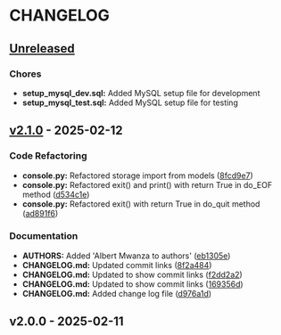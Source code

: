 # CHANGELOG

<a name="unreleased"></a>
## [Unreleased]

### Chores
- **setup_mysql_dev.sql:** Added MySQL setup file for development
- **setup_mysql_test.sql:** Added MySQL setup file for testing


<a name="v2.1.0"></a>
## [v2.1.0] - 2025-02-12
### Code Refactoring
- **console.py:** Refactored storage import from models ([8fcd9e7](https://github.com/mwanzaalbert/AirBnB_clone_v2/commit/8fcd9e75692ff88124b7e5fa148e98db35337d0f))
- **console.py:** Refactored exit() and print() with return True in do_EOF method ([d534c1e](https://github.com/mwanzaalbert/AirBnB_clone_v2/commit/d534c1e7a511d17424e8fcbdbe4c5ea7985d30a6))
- **console.py:** Refactored exit() with return True in do_quit method ([ad891f6](https://github.com/mwanzaalbert/AirBnB_clone_v2/commit/ad891f6bae73541cf1153c37646596dd0bcb6f94))

### Documentation
- **AUTHORS:** Added 'Albert Mwanza to authors' ([eb1305e](https://github.com/mwanzaalbert/AirBnB_clone_v2/commit/eb1305e1b5bbad2ceae12d7b92fd9f3f1dbc1345))
- **CHANGELOG.md:** Updated commit links ([8f2a484](https://github.com/mwanzaalbert/AirBnB_clone_v2/commit/8f2a484529f40376cd4aaa6349ecd02156348ac0))
- **CHANGELOG.md:** Updated to show commit links ([f2dd2a2](https://github.com/mwanzaalbert/AirBnB_clone_v2/commit/f2dd2a296a9efdba2e8759482e1ddc2fd1a9c9b1))
- **CHANGELOG.md:** Updated to show commit links ([169356d](https://github.com/mwanzaalbert/AirBnB_clone_v2/commit/169356dbc9b8542c9b1591745f377f42afaaf176))
- **CHANGELOG.md:** Added change log file ([d976a1d](https://github.com/mwanzaalbert/AirBnB_clone_v2/commit/d976a1d761adba4d73b8c8e364e8fd3af6d65df6))


<a name="v2.0.0"></a>
## v2.0.0 - 2025-02-11

[Unreleased]: https://github.com/mwanzaalbert/AirBnB_clone_v2/compare/v2.1.0...HEAD
[v2.1.0]: https://github.com/mwanzaalbert/AirBnB_clone_v2/compare/v2.0.0...v2.1.0
